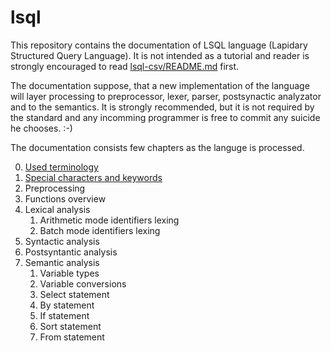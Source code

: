 # lsql

This repository contains the documentation of LSQL language (Lapidary Structured Query Language). 
It is not intended as a tutorial and reader is strongly encouraged to read [lsql-csv/README.md](https://github.com/stastnypremysl/lsql-csv/blob/master/README.md) first.

The documentation suppose, that a new implementation of the language will layer processing to preprocessor, lexer, parser, postsynactic analyzator and to the semantics. It is strongly recommended, but it is not required by the standard and any incomming programmer is free to commit any suicide he chooses. :-)

The documentation consists few chapters as the languge is processed.

0) [Used terminology](https://github.com/stastnypremysl/lsql/blob/main/docs/used-terminology.md)
1) [Special characters and keywords](https://github.com/stastnypremysl/lsql/blob/main/docs/special-chars-keywords.md)
2) Preprocessing
3) Functions overview
4) Lexical analysis
    1) Arithmetic mode identifiers lexing
    2) Batch mode identifiers lexing
5) Syntactic analysis
6) Postsyntantic analysis
7) Semantic analysis
    1) Variable types
    2) Variable conversions
    4) Select statement
    5) By statement
    6) If statement
    7) Sort statement
    8) From statement

